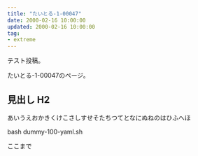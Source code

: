 ```yaml
---
title: "たいとる-1-00047"
date: 2000-02-16 10:00:00
updated: 2000-02-16 10:00:00
tag:
- extreme
---
```


テスト投稿。

たいとる-1-00047のページ。


## 見出し H2

あいうえおかきくけこさしすせそたちつてとなにぬねのはひふへほ

bash dummy-100-yaml.sh


ここまで
